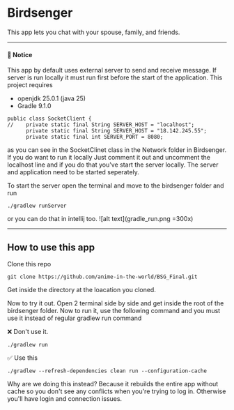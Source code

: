 # Birdsenger

This app lets you chat with your spouse, family, and friends.

---

#### 📢 Notice

This app by default uses external server to send and receive message. If server is run locally it must run first before the start of the application.
This project requires

- openjdk 25.0.1 (java 25)
- Gradle 9.1.0

```
public class SocketClient {
//    private static final String SERVER_HOST = "localhost";
      private static final String SERVER_HOST = "18.142.245.55";
      private static final int SERVER_PORT = 8080;
```

as you can see in the SocketClinet class in the Network folder in Birdsenger.
If you do want to run it locally Just comment it out and uncomment the localhost line
and if you do that you've start the server locally. The server
and application need to be started seperately.

To start the server open the terminal and move to the birdsenger folder and run

```
./gradlew runServer
```

or you can do that in intellij too.
![alt text](gradle_run.png =300x)

---

## How to use this app

Clone this repo

```
git clone https://github.com/anime-in-the-world/BSG_Final.git
```

Get inside the directory at the loacation you cloned.

Now to try it out. Open 2 terminal side by side and get inside the root of the birdsenger folder.
Now to run it, use the following command and you must use it instead of regular gradlew run command

❌ Don't use it.

```
./gradlew run
```

✅ Use this

```
./gradlew --refresh-dependencies clean run --configuration-cache
```

Why are we doing this instead? Because it rebuilds the entire app without cache so you don't see any conflicts
when you're trying to log in. Otherwise you'll have login and connection issues.
